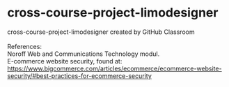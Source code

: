 # cross-course-project-limodesigner

cross-course-project-limodesigner created by GitHub Classroom <br><br>
References: <br>
Noroff Web and Communications Technology modul. <br>
E-commerce website security, found at: https://www.bigcommerce.com/articles/ecommerce/ecommerce-website-security/#best-practices-for-ecommerce-security <br>
